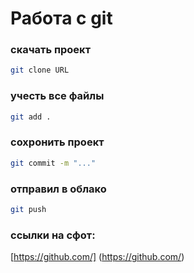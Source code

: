 # Работа с git 
### скачать проект
``` BASH
git clone URL
```
### учесть все файлы 
``` BASH
git add .
```
### сохронить проект 
``` BASH
git commit -m "..."
```
### отправил в облако 
``` BASH
git push
```
### ссылки на сфот:
[https://github.com/] (https://github.com/) 